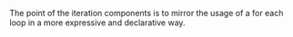 The point of the iteration components is to mirror the usage of a for each loop in a more expressive and declarative way.